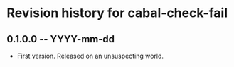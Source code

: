 # Revision history for cabal-check-fail

## 0.1.0.0 -- YYYY-mm-dd

* First version. Released on an unsuspecting world.
